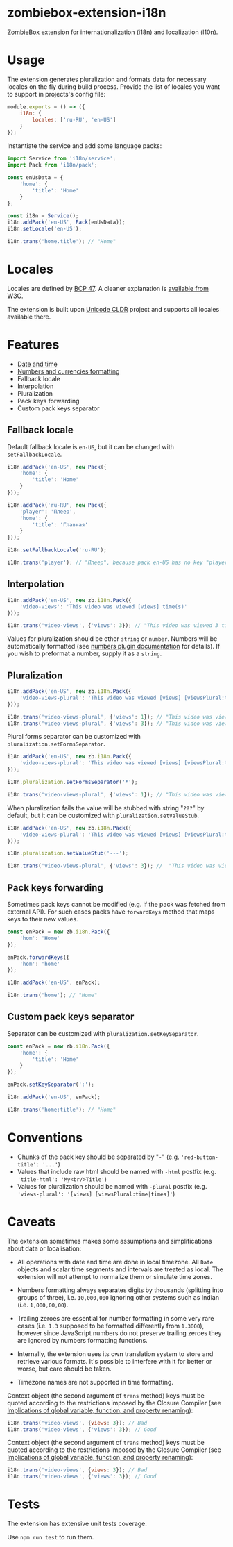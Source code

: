 # zombiebox-extension-i18n

[ZombieBox](https://zombiebox.tv) extension for internationalization (i18n) and localization (l10n).

# Usage

The extension generates pluralization and formats data for necessary locales on the fly during build process. Provide the list of locales you want to support in projects's config file:

```js
module.exports = () => ({
	i18n: {
		locales: ['ru-RU', 'en-US']
	}
});
```

Instantiate the service and add some language packs:

```js
import Service from 'i18n/service';
import Pack from 'i18n/pack';

const enUsData = {
    'home': {
        'title': 'Home'
    }
};

const i18n = Service();
i18n.addPack('en-US', Pack(enUsData));
i18n.setLocale('en-US');

i18n.trans('home.title'); // "Home"
```

# Locales

Locales are defined by [BCP 47](https://tools.ietf.org/html/bcp47). A cleaner explanation is [available from W3C](https://www.w3.org/International/articles/language-tags/).

The extension is built upon [Unicode CLDR](http://cldr.unicode.org/) project and supports all locales available there.

# Features

- [Date and time](lib/datetime/README.md)
- [Numbers and currencies formatting](lib/numbers/README.md)
- Fallback locale
- Interpolation
- Pluralization
- Pack keys forwarding
- Custom pack keys separator

## Fallback locale

Default fallback locale is `en-US`, but it can be changed with `setFallbackLocale`.

```js
i18n.addPack('en-US', new Pack({
	'home': {
		'title': 'Home'
	}
}));

i18n.addPack('ru-RU', new Pack({
	'player': 'Плеер',
	'home': {
		'title': 'Главная'
	}
}));

i18n.setFallbackLocale('ru-RU');

i18n.trans('player'); // "Плеер", because pack en-US has no key "player" and ru-RU is its fallback locale
```

## Interpolation

```js
i18n.addPack('en-US', new zb.i18n.Pack({
	'video-views': 'This video was viewed [views] time(s)'
}));

i18n.trans('video-views', {'views': 3}); // "This video was viewed 3 time(s)"
```

Values for pluralization should be ether `string` or `number`. Numbers will be automatically formatted (see [numbers plugin documentation](numbers/README.md) for details).
If you wish to preformat a number, supply it as a `string`.

## Pluralization

```js
i18n.addPack('en-US', new zb.i18n.Pack({
	'video-views-plural': 'This video was viewed [views] [viewsPlural:time|times]'
}));

i18n.trans('video-views-plural', {'views': 1}); // "This video was viewed 1 time"
i18n.trans('video-views-plural', {'views': 3}); // "This video was viewed 3 times"
```

Plural forms separator can be customized with `pluralization.setFormsSeparator`.

```js
i18n.addPack('en-US', new zb.i18n.Pack({
	'video-views-plural': 'This video was viewed [views] [viewsPlural:time*times]'
}));

i18n.pluralization.setFormsSeparator('*');

i18n.trans('video-views-plural', {'views': 1}); // "This video was viewed 1 time"
```

When pluralization fails the value will be stubbed with string "`???`" by default, but it can be customized with `pluralization.setValueStub`.

```js
i18n.addPack('en-US', new zb.i18n.Pack({
	'video-views-plural': 'This video was viewed [views] [viewsPlural:time]'
}));

i18n.pluralization.setValueStub('---');

i18n.trans('video-views-plural', {'views': 3}); //  "This video was viewed 1 ---"
```

## Pack keys forwarding

Sometimes pack keys cannot be modified (e.g. if the pack was fetched from external API). For such cases packs have `forwardKeys` method that maps keys to their new values.

```js
const enPack = new zb.i18n.Pack({
	'hom': 'Home'
});

enPack.forwardKeys({
	'hom': 'home'
});

i18n.addPack('en-US', enPack);

i18n.trans('home'); // "Home"
```

## Custom pack keys separator

Separator can be customized with `pluralization.setKeySeparator`.

```js
const enPack = new zb.i18n.Pack({
	'home': {
		'title': 'Home'
	}
});

enPack.setKeySeparator(':');

i18n.addPack('en-US', enPack);

i18n.trans('home:title'); // "Home"
```

# Conventions

- Chunks of the pack key should be separated by "`-`" (e.g. `'red-button-title': '...'`)
- Values that include raw html should be named with `-html` postfix (e.g. `'title-html': 'My<br/>Title'`)
- Values for pluralization should be named with `-plural` postfix (e.g. `'views-plural': '[views] [viewsPlural:time|times]'`)

# Caveats

The extension sometimes makes some assumptions and simplifications about data or localisation:

 * All operations with date and time are done in local timezone. All `Date` objects and scalar time segments and intervals are treated as local. The extension will not attempt to normalize them or simulate time zones.

 * Numbers formatting always separates digits by thousands (splitting into groups of three), i.e. `10,000,000` ignoring other systems such as Indian (i.e. `1,000,00,00`).

 * Trailing zeroes are essential for number formatting in some very rare cases (i.e. `1.3` supposed to be formatted differently from `1.3000`), however since JavaScript numbers do not preserve trailing zeroes they are ignored by numbers formatting functions.

 * Internally, the extension uses its own translation system to store and retrieve various formats. It's possible to interfere with it for better or worse, but care should be taken.

 * Timezone names are not supported in time formatting.
 
Context object (the second argument of `trans` method) keys must be quoted according to the restrictions imposed by the Closure Compiler (see [Implications of global variable, function, and property renaming](https://developers.google.com/closure/compiler/docs/limitations#implications-of-global-variable-function-and-property-renaming)):

```js
i18n.trans('video-views', {views: 3}); // Bad
i18n.trans('video-views', {'views': 3}); // Good
```

Context object (the second argument of `trans` method) keys must be quoted according to the restrictions imposed by the Closure Compiler (see [Implications of global variable, function, and property renaming](https://developers.google.com/closure/compiler/docs/limitations#implications-of-global-variable-function-and-property-renaming)):

```js
i18n.trans('video-views', {views: 3}); // Bad
i18n.trans('video-views', {'views': 3}); // Good
```

# Tests

The extension has extensive unit tests coverage. 

Use `npm run test` to run them.
